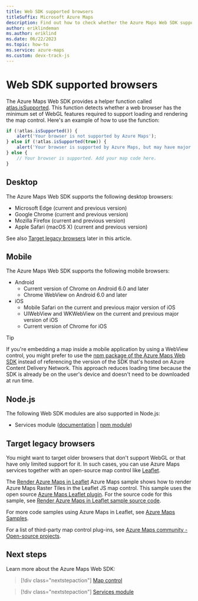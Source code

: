 ```yaml
---
title: Web SDK supported browsers
titleSuffix: Microsoft Azure Maps
description: Find out how to check whether the Azure Maps Web SDK supports a browser. View a list of supported browsers. Learn how to use map services with legacy browsers.
author: eriklindeman
ms.author: eriklind
ms.date: 06/22/2023
ms.topic: how-to
ms.service: azure-maps
ms.custom: devx-track-js
---
```


# Web SDK supported browsers

The Azure Maps Web SDK provides a helper function called [atlas.isSupported]. This function detects whether a web browser has the minimum set of WebGL features required to support loading and rendering the map control. Here's an example of how to use the function:

```JavaScript
if (!atlas.isSupported()) {
    alert('Your browser is not supported by Azure Maps');
} else if (!atlas.isSupported(true)) {
    alert('Your browser is supported by Azure Maps, but may have major performance caveats.');
} else {
    // Your browser is supported. Add your map code here.
}
```

## Desktop

The Azure Maps Web SDK supports the following desktop browsers:

- Microsoft Edge (current and previous version)
- Google Chrome (current and previous version)
- Mozilla Firefox  (current and previous version)
- Apple Safari (macOS X) (current and previous version)

See also [Target legacy browsers] later in this article.

## Mobile

The Azure Maps Web SDK supports the following mobile browsers:

- Android
  - Current version of Chrome on Android 6.0 and later
  - Chrome WebView on Android 6.0 and later
- iOS
  - Mobile Safari on the current and previous major version of iOS
  - UIWebView and WKWebView on the current and previous major version of iOS
  - Current version of Chrome for iOS

> [!TIP]
> If you're embedding a map inside a mobile application by using a WebView control, you might prefer to use the [npm package of the Azure Maps Web SDK] instead of referencing the version of the SDK that's hosted on Azure Content Delivery Network. This approach reduces loading time because the SDK is already be on the user's device and doesn't need to be downloaded at run time.

## Node.js

The following Web SDK modules are also supported in Node.js:

- Services module ([documentation] | [npm module])

## <a name="Target-Legacy-Browsers"></a>Target legacy browsers

You might want to target older browsers that don't support WebGL or that have only limited support for it. In such cases, you can use Azure Maps services together with an open-source map control like [Leaflet].

The [Render Azure Maps in Leaflet] Azure Maps sample shows how to render Azure Maps Raster Tiles in the Leaflet JS map control. This sample uses the open source [Azure Maps Leaflet plugin]. For the source code for this sample, see [Render Azure Maps in Leaflet sample source code].

<!----------------------------------------
> [!VIDEO //codepen.io/azuremaps/embed/GeLgyx/?height=500&theme-id=0&default-tab=html,result]
---------------------------------------->

For more code samples using Azure Maps in Leaflet, see [Azure Maps Samples].

For a list of third-party map control plug-ins, see [Azure Maps community - Open-source projects].

## Next steps

Learn more about the Azure Maps Web SDK:

> [!div class="nextstepaction"]
> [Map control]

> [!div class="nextstepaction"]
> [Services module]

[atlas.isSupported]: /javascript/api/azure-maps-control/atlas#issupported-boolean-
[Azure Maps community - Open-source projects]: open-source-projects.md#third-party-map-control-plugins
[Azure Maps Leaflet plugin]: https://github.com/azure-samples/azure-maps-leaflet
[Azure Maps Samples]: https://samples.azuremaps.com/?search=leaflet
[documentation]: how-to-use-services-module.md
[Leaflet]: https://leafletjs.com
[Map control]: how-to-use-map-control.md
[npm module]: https://www.npmjs.com/package/azure-maps-rest
[npm package of the Azure Maps Web SDK]: https://www.npmjs.com/package/azure-maps-control
[Render Azure Maps in Leaflet sample source code]: https://github.com/Azure-Samples/AzureMapsCodeSamples/blob/main/Samples/Third%20Party%20Map%20Controls/Render%20Azure%20Maps%20in%20Leaflet/Render%20Azure%20Maps%20in%20Leaflet.html
[Render Azure Maps in Leaflet]: https://samples.azuremaps.com/third-party-map-controls/render-azure-maps-in-leaflet
[Services module]: how-to-use-services-module.md
[Target legacy browsers]: #Target-Legacy-Browsers
